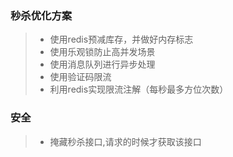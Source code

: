 ### 秒杀优化方案
>* 使用redis预减库存，并做好内存标志
>* 使用乐观锁防止高并发场景
>* 使用消息队列进行异步处理
>* 使用验证码限流
>* 利用redis实现限流注解（每秒最多方位次数）

### 安全
>* 掩藏秒杀接口,请求的时候才获取该接口